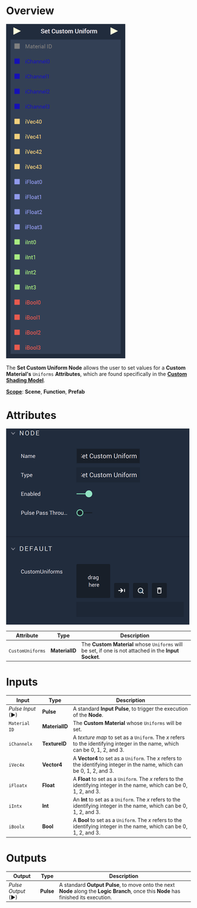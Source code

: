 # Overview

![The Set Custom Uniform Node.](../../../.gitbook/assets/setcustomuniform.png)

The **Set Custom Uniform Node** allows the user to set values for a **Custom Material's** `Uniforms` **Attributes**, which are found specifically in the [**Custom Shading Model**](../../../modules/material-editor/customshadingmodel.md).

[**Scope**](../../overview.md#scopes): **Scene**, **Function**, **Prefab**

# Attributes

![The Set Custom Uniform Node Attributes](../../../.gitbook/assets/setcustomuniformsatts.png)

|Attribute|Type|Description|
|---|---|---|
|`CustomUniforms`|**MaterialID**|The **Custom Material** whose `Uniforms` will be set, if one is not attached in the **Input Socket**.|

# Inputs

|Input|Type|Description|
|---|---|---|
|*Pulse Input* (►)|**Pulse**|A standard **Input Pulse**, to trigger the execution of the **Node**.|
|`Material ID`|**MaterialID**|The **Custom Material** whose `Uniforms` will be set.|
|`iChannelx`|**TextureID**|A *texture map* to set as a `Uniform`. The *x* refers to the identifying integer in the name, which can be 0, 1, 2, and 3.|
|`iVec4x`|**Vector4**|A **Vector4** to set as a `Uniform`. The *x* refers to the identifying integer in the name, which can be 0, 1, 2, and 3.|
|`iFloatx`|**Float**|A **Float** to set as a `Uniform`. The *x* refers to the identifying integer in the name, which can be 0, 1, 2, and 3.|
|`iIntx`|**Int**|An **Int** to set as a `Uniform`. The *x* refers to the identifying integer in the name, which can be 0, 1, 2, and 3.|
|`iBoolx`|**Bool**|A **Bool** to set as a `Uniform`. The *x* refers to the identifying integer in the name, which can be 0, 1, 2, and 3.|

# Outputs

|Output|Type|Description|
|---|---|---|
|*Pulse Output* (►)|**Pulse**|A standard **Output Pulse**, to move onto the next **Node** along the **Logic Branch**, once this **Node** has finished its execution.|




